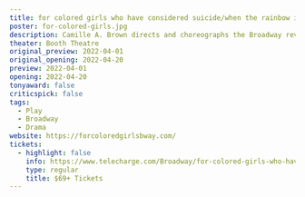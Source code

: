 ```yaml
---
title: for colored girls who have considered suicide/when the rainbow is enuf
poster: for-colored-girls.jpg
description: Camille A. Brown directs and choreographs the Broadway revival of Ntozake Shange's choreopoem.
theater: Booth Theatre
original_preview: 2022-04-01
original_opening: 2022-04-20
preview: 2022-04-01
opening: 2022-04-20
tonyaward: false
criticspick: false
tags: 
  - Play
  - Broadway
  - Drama
website: https://forcoloredgirlsbway.com/
tickets:
  - highlight: false
    info: https://www.telecharge.com/Broadway/for-colored-girls-who-have-considered-suicide-when-the-rainbow-is-enuf
    type: regular
    title: $69+ Tickets
---
```

